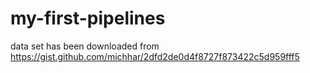 # my-first-pipelines
data set has been downloaded from https://gist.github.com/michhar/2dfd2de0d4f8727f873422c5d959fff5
